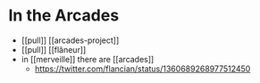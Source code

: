 # In the Arcades

- [[pull]] [[arcades-project]]
- [[pull]] [[flâneur]]
- in [[merveille]] there are [[arcades]]
  - https://twitter.com/flancian/status/1360689268977512450


